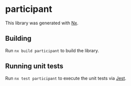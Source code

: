 # participant

This library was generated with [Nx](https://nx.dev).

## Building

Run `nx build participant` to build the library.

## Running unit tests

Run `nx test participant` to execute the unit tests via [Jest](https://jestjs.io).

